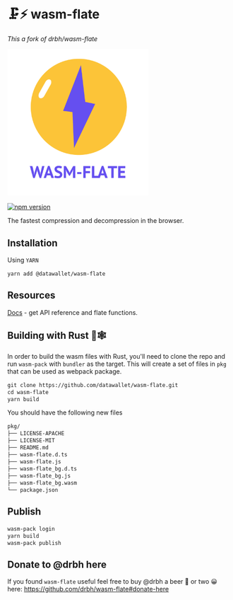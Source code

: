 # 🗜️⚡ wasm-flate

*This a fork of drbh/wasm-flate*


<img src="https://raw.githubusercontent.com/datawallet/wasm-flate/master/images/wasm-flate.png" width="320" />

[![npm version](https://badge.fury.io/js/@datawallet/wasm-flate.svg)](https://badge.fury.io/js/@datawallet/wasm-flate)

The fastest compression and decompression in the browser.

## Installation

Using `YARN`
```
yarn add @datawallet/wasm-flate
```

## Resources
[Docs](https://github.com/datawallet/wasm-flate/blob/master/DOCS.md) - get API reference and flate functions.

## Building with Rust 🦀🕸️

In order to build the wasm files with Rust, you'll need to clone the repo and run `wasm-pack` with `bundler` as the target. This will create a set of files in `pkg` that can be used as webpack package.

```
git clone https://github.com/datawallet/wasm-flate.git
cd wasm-flate
yarn build
```

You should have the following new files
```
pkg/
├── LICENSE-APACHE
├── LICENSE-MIT
├── README.md
├── wasm-flate.d.ts
├── wasm-flate.js
├── wasm-flate_bg.d.ts
├── wasm-flate_bg.js
├── wasm-flate_bg.wasm
└── package.json
```


## Publish
```
wasm-pack login
yarn build
wasm-pack publish
```


## Donate to @drbh here
If you found `wasm-flate` useful feel free to buy @drbh a beer 🍺 or two 😀 here: https://github.com/drbh/wasm-flate#donate-here
